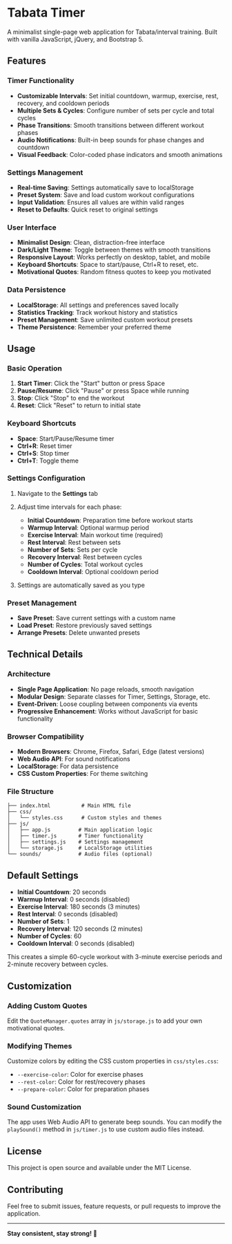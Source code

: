# Tabata Timer

A minimalist single-page web application for Tabata/interval training. Built with vanilla JavaScript, jQuery, and Bootstrap 5.

## Features

### Timer Functionality
- **Customizable Intervals**: Set initial countdown, warmup, exercise, rest, recovery, and cooldown periods
- **Multiple Sets & Cycles**: Configure number of sets per cycle and total cycles
- **Phase Transitions**: Smooth transitions between different workout phases
- **Audio Notifications**: Built-in beep sounds for phase changes and countdown
- **Visual Feedback**: Color-coded phase indicators and smooth animations

### Settings Management
- **Real-time Saving**: Settings automatically save to localStorage
- **Preset System**: Save and load custom workout configurations
- **Input Validation**: Ensures all values are within valid ranges
- **Reset to Defaults**: Quick reset to original settings

### User Interface
- **Minimalist Design**: Clean, distraction-free interface
- **Dark/Light Theme**: Toggle between themes with smooth transitions
- **Responsive Layout**: Works perfectly on desktop, tablet, and mobile
- **Keyboard Shortcuts**: Space to start/pause, Ctrl+R to reset, etc.
- **Motivational Quotes**: Random fitness quotes to keep you motivated

### Data Persistence
- **LocalStorage**: All settings and preferences saved locally
- **Statistics Tracking**: Track workout history and statistics
- **Preset Management**: Save unlimited custom workout presets
- **Theme Persistence**: Remember your preferred theme

## Usage

### Basic Operation
1. **Start Timer**: Click the "Start" button or press Space
2. **Pause/Resume**: Click "Pause" or press Space while running
3. **Stop**: Click "Stop" to end the workout
4. **Reset**: Click "Reset" to return to initial state

### Keyboard Shortcuts
- **Space**: Start/Pause/Resume timer
- **Ctrl+R**: Reset timer
- **Ctrl+S**: Stop timer
- **Ctrl+T**: Toggle theme

### Settings Configuration
1. Navigate to the **Settings** tab
2. Adjust time intervals for each phase:
   - **Initial Countdown**: Preparation time before workout starts
   - **Warmup Interval**: Optional warmup period
   - **Exercise Interval**: Main workout time (required)
   - **Rest Interval**: Rest between sets
   - **Number of Sets**: Sets per cycle
   - **Recovery Interval**: Rest between cycles
   - **Number of Cycles**: Total workout cycles
   - **Cooldown Interval**: Optional cooldown period

3. Settings are automatically saved as you type

### Preset Management
- **Save Preset**: Save current settings with a custom name
- **Load Preset**: Restore previously saved settings
- **Arrange Presets**: Delete unwanted presets

## Technical Details

### Architecture
- **Single Page Application**: No page reloads, smooth navigation
- **Modular Design**: Separate classes for Timer, Settings, Storage, etc.
- **Event-Driven**: Loose coupling between components via events
- **Progressive Enhancement**: Works without JavaScript for basic functionality

### Browser Compatibility
- **Modern Browsers**: Chrome, Firefox, Safari, Edge (latest versions)
- **Web Audio API**: For sound notifications
- **LocalStorage**: For data persistence
- **CSS Custom Properties**: For theme switching

### File Structure
```
├── index.html          # Main HTML file
├── css/
│   └── styles.css      # Custom styles and themes
├── js/
│   ├── app.js         # Main application logic
│   ├── timer.js       # Timer functionality
│   ├── settings.js    # Settings management
│   └── storage.js     # LocalStorage utilities
└── sounds/            # Audio files (optional)
```

## Default Settings

- **Initial Countdown**: 20 seconds
- **Warmup Interval**: 0 seconds (disabled)
- **Exercise Interval**: 180 seconds (3 minutes)
- **Rest Interval**: 0 seconds (disabled)
- **Number of Sets**: 1
- **Recovery Interval**: 120 seconds (2 minutes)
- **Number of Cycles**: 60
- **Cooldown Interval**: 0 seconds (disabled)

This creates a simple 60-cycle workout with 3-minute exercise periods and 2-minute recovery between cycles.

## Customization

### Adding Custom Quotes
Edit the `QuoteManager.quotes` array in `js/storage.js` to add your own motivational quotes.

### Modifying Themes
Customize colors by editing the CSS custom properties in `css/styles.css`:
- `--exercise-color`: Color for exercise phases
- `--rest-color`: Color for rest/recovery phases  
- `--prepare-color`: Color for preparation phases

### Sound Customization
The app uses Web Audio API to generate beep sounds. You can modify the `playSound()` method in `js/timer.js` to use custom audio files instead.

## License

This project is open source and available under the MIT License.

## Contributing

Feel free to submit issues, feature requests, or pull requests to improve the application.

---

**Stay consistent, stay strong! 💪** 